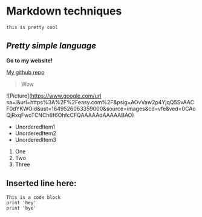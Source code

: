 # Markdown techniques #

`this is pretty cool`

## *Pretty simple language* ##

**Go to my website!**

[My github repo](https://github.com/alexlee39/cse15l-lab-reports)

> Wow

![Picture](https://www.google.com/url sa=i&url=https%3A%2F%2Feasy.com%2F&psig=AOvVaw2p4YjqQ5SvAACF0dYKWOid&ust=1649526063359000&source=images&cd=vfe&ved=0CAoQjRxqFwoTCNCh6f6OhfcCFQAAAAAdAAAAABAO)

* UnorderedItem1
* UnorderedItem2
* UnorderedItem3

1. One
2. Two
3. Three

Inserted line here:
---

```
This is a code block
print 'hey'
print 'bye'
```
